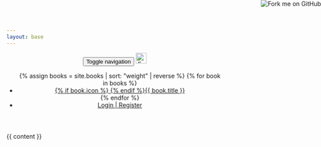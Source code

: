 ```yaml
---
layout: base
---
```

<header class="navbar docs-nav">
  <a class="hidden-xs" href="https://github.com/formio/help.form.io"><img style="position: absolute; top: 0; right: 0; border: 0;" src="https://camo.githubusercontent.com/e7bbb0521b397edbd5fe43e7f760759336b5e05f/68747470733a2f2f73332e616d617a6f6e6177732e636f6d2f6769746875622f726962626f6e732f666f726b6d655f72696768745f677265656e5f3030373230302e706e67" alt="Fork me on GitHub" data-canonical-src="https://s3.amazonaws.com/github/ribbons/forkme_right_green_007200.png"></a>
  <div class="container">
    <div class="navbar-header">
      <button type="button" class="navbar-toggle collapsed" data-toggle="collapse" data-target="#navbar" aria-expanded="false" aria-controls="navbar">
        <span class="sr-only">Toggle navigation</span>
        <span class="icon-bar"></span>
        <span class="icon-bar"></span>
        <span class="icon-bar"></span>
      </button>
      <a class="navbar-brand" href="/">
        <img height="25px;" alt="Form.io" src="{{ site.baseUrl }}/assets/formio-logo.png">
      </a>
    </div>
    <ul id="navbar" class="nav navbar-nav navbar-collapse collapse">
      {% assign books = site.books | sort: "weight" | reverse %}
      {% for book in books %}
      <li {% if book.book == page.book %}class="active"{% endif %}><a href="{{ site.baseUrl }}/{{ book.book }}/{% if book.default-section %}{{ book.default-section }}/{% endif %}{% if book.default-chapter %}{{ book.default-chapter }}/{% endif %}">{% if book.icon %}<i class="{{ book.icon }}"></i> {% endif %}{{ book.title }}</a></li>
      {% endfor %}
      <li class="pull-right"><a href="https://portal.form.io">Login | Register</a></li>
    </ul>
  </div>
</header>

{{ content }}

